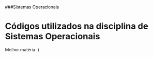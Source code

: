 ###Sistemas Operacionais

# Códigos utilizados na disciplina de Sistemas Operacionais








Melhor matéria :)
